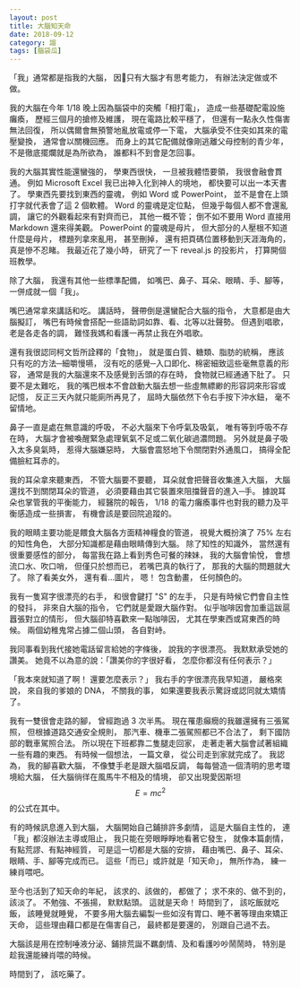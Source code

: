 ```yaml
---
layout: post
title: 大腦知天命
date: 2018-09-12
category: 謅
tags: [腦袋瓜]
---
```


「我」通常都是指我的大腦，
因只有大腦才有思考能力，
有辦法決定做或不做。

我的大腦在今年 1/18 晚上因為腦袋中的突觸「相打電」，
造成一些基礎配電設施癱瘓，
歷經三個月的搶修及維護，
現在電路比較平穩了，
但還有一點永久性傷害無法回復，
所以偶爾會無預警地亂放電或停一下電，
大腦承受不住突如其來的電壓變換，
通常會以關機回應。
而身上的其它配備就像剛逃離父母控制的青少年，
不是徹底擺爛就是為所欲為，
誰都料不到會是怎回事。

<!--more-->
我的大腦其實性能還蠻強的，
學東西很快，
一旦被我體悟要領，
我很會融會貫通。
例如 Microsoft Excel 我已出神入化到神人的境地，
都快要可以出一本天書了。
學東西先要找到東西的靈魂，
例如 Word 或 PowerPoint，
並不是會在上頭打字就代表會了這 2 個軟體。
Word 的靈魂是定位點，
但幾乎每個人都不會還亂調，
讓它的外觀看起來有對齊而已，
其他一概不管；
倒不如不要用 Word 直接用 Markdown 還來得美觀。
PowerPoint 的靈魂是母片，
但大部分的人壓根不知道什麼是母片，
標題列拿來亂用，
甚至刪掉，
還有把頁碼位置移動到天涯海角的，
真是慘不忍睹。
我最近花了幾小時，
研究了一下 reveal.js 的投影片，
打算開個班教學。

除了大腦，
我還有其他一些標準配備，
如嘴巴、鼻子、耳朵、眼睛、手、腳等，
一併成就一個「我」。

嘴巴通常拿來講話和吃。
講話時，
聲帶倒是還蠻配合大腦的指令，
大意都是由大腦擬訂，
嘴巴有時候會搭配一些語助詞如靠、看、北等以壯聲勢。
但遇到唱歌，
老是各走各的調，
難怪我媽和看護一再禁止我在外唱歌。

還有我很認同柯文哲所詮釋的「食物」，
就是蛋白質、糖類、脂肪的統稱，
應該只有吃的方法─細嚼慢嚥，
沒有吃的感覺─入口即化、棉密細致這些毫無意義的形容，
通常是我的大腦還來不及感覺到舌頭的存在時，
食物就已經通通下肚了。
只要不是太難吃，
我的嘴巴根本不會啟動大腦去想一些虛無縹緲的形容詞來形容或記憶，
反正三天內就只能廁所再見了，
屆時大腦依然下令右手按下沖水鈕，
毫不留情地。

鼻子一直是處在無意識的呼吸，
不必大腦來下令呼氣及吸氣，
唯有等到呼吸不存在時，
大腦才會被喚醒緊急處理氧氣不足或二氧化碳過濃問題。
另外就是鼻子吸入太多臭氣時，
惹得大腦嫌惡時，
大腦會震怒地下令關閉對外通風口，
搞得全配備臉紅耳赤的。

我的耳朵拿來聽東西，
不管大腦要不要聽，
耳朵就會把聲音收集進入大腦，
大腦還找不到關閉耳朵的管道，
必須要藉由其它裝置來阻擋聲音的進入─手。
據說耳朵也掌管我的平衡能力，
經醫院的報告，
1/18 的電力癱瘓事件也對我的聽力及平衡感造成一些損害，
有機會該是要回院追蹤的。

我的眼睛主要功能是餵食大腦各方面精神糧食的管道，
視覺大概扮演了 75% 左右的知性角色，
大部分知識都是藉由眼睛傳到大腦。
除了知性的知識外，
當然還有很重要感性的部分，
每當我在路上看到秀色可餐的辣妹，
我的大腦會愉悅，
會想流口水、吹口哨，
但僅只於想而已，
若嘴巴真的執行了，
那我的大腦的問題就大了。
除了看美女外，
還有看...圖片，
嗯！
包含動畫，
任何顏色的。

我有一隻寫字很漂亮的右手，
和很會鍵打 "S" 的左手，
只是有時候它們會自主性的發抖，
非來自大腦的指令，
它們就是愛跟大腦作對。
似乎咖啡因會加重這跋扈囂張對立的情形，
但大腦卻特喜歡來一點咖啡因，
尤其在學東西或寫東西的時候。
兩個幼稚鬼常占據二個山頭，
各自對峙。

我同事看到我代接她電話留言給她的字條後，
說我的字很漂亮。
我默默承受她的讚美。
她竟不以為意的說：「讚美你的字很好看，
怎麼你都沒有任何表示？」

「我本來就知道了啊！
還要怎麼表示？」
我右手的字很漂亮我早知道，
嚴格來說，
來自我的爹娘的 DNA，
不關我的事，
如果還要我表示驚訝或認同就太矯情了。


我有一雙很會走路的腳，
曾經跑過 3 次半馬。
現在罹患癲癇的我雖還擁有三張駕照，
但根據道路交通安全規則，
那汽車、機車二張駕照都已不合法了，
剩下國防部的戰車駕照合法。
所以現在下班都靠二隻腿走回家，
走著走著大腦會試著組織一些有趣的東西。
有時候一個想法，
一篇文章，
從公司走到家就完成了。
我認為，
我的腳喜歡大腦，
不像雙手老是跟大腦唱反調，
每每營造一個清明的思考環境給大腦，
任大腦徜徉在風馬牛不相及的情境，
卻又出現愛因斯坦 $$E=mc^2$$ 的公式在其中。

有的時候訊息進入到大腦，
大腦開始自己鋪排許多劇情，
這是大腦自主性的，
連「我」都沒辦法主導或阻止，
我只能在旁眼睜睜地看著它發生，
就像本篇劇情，
有點荒謬、有點神經質，
可是這一切都是大腦的安排，
藉由嘴巴、鼻子、耳朵、眼睛、手、腳等完成而已。
這些「而已」或許就是「知天命」，
無所作為，
練一練肖喂吧。

至今也活到了知天命的年紀，
該求的、該做的，
都做了；
求不來的、做不到的，
該淡了。
不勉強、不張揚，
默默點頭。
這就是天命！
時間到了，
該吃飯就吃飯，
該睡覺就睡覺，
不要多用大腦去編製一些如沒有胃口、睡不著等理由來矯正天命，
這些理由藉口都是在傷害自己，
最終都是要還的，
別跟自己過不去。

大腦該是用在控制唾液分泌、鋪排荒誕不羈劇情、及和看護吵吵鬧鬧時，
特別是趁我還能練肖喂的時候。

時間到了，
該吃藥了。

